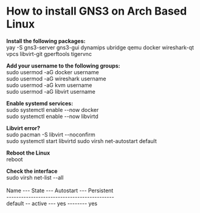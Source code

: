 # How to install GNS3 on Arch Based Linux</br>

**Install the following packages:**</br>
yay -S gns3-server gns3-gui dynamips ubridge qemu docker wireshark-qt vpcs libvirt-git gperftools tigervnc

**Add your username to the following groups:**</br>
sudo usermod -aG docker username</br>
sudo usermod -aG wireshark username</br>
sudo usermod -aG kvm username</br>
sudo usermod -aG libvirt username</br>

**Enable systemd services:**</br>
sudo systemctl enable --now docker</br>
sudo systemctl enable --now libvirtd</br>

**Libvirt error?**</br>
sudo pacman -S libvirt --noconfirm</br>
sudo systemctl start libvirtd
sudo virsh net-autostart default</br>

**Reboot the Linux**</br>
reboot<br>

**Check the interface**</br>
sudo virsh net-list --all</br>
</br>
 Name --- State --- Autostart --- Persistent</br>
--------------------------------------------</br>
 default -- active --- yes -------- yes</br>
